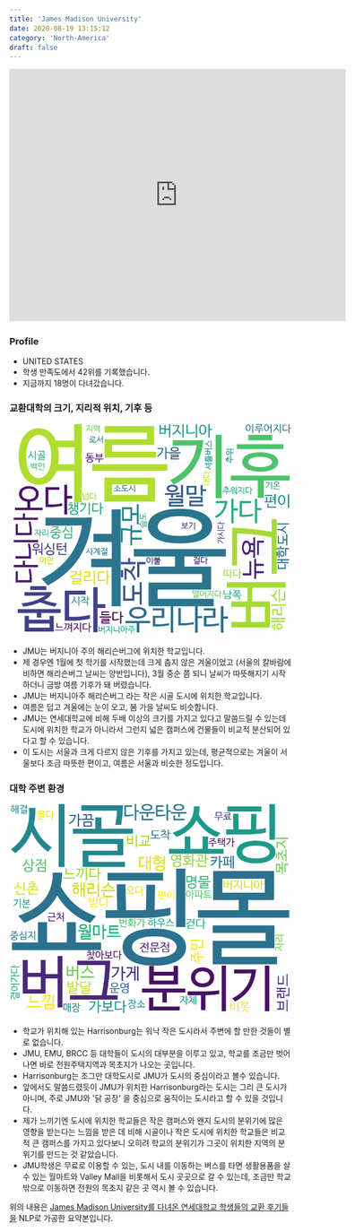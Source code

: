 ```yaml
---
title: 'James Madison University'
date: 2020-08-19 13:15:12
category: 'North-America'
draft: false
---
```


<iframe
width="600"
height="450"
frameborder="0" style="border:0"
src="https://www.google.com/maps/embed/v1/place?key=AIzaSyC9e1AME-pVmWC4hBpFdu5S4dKzyepa3HQ&q=James+Madison+University&center=38.435092,-78.8697548&zoom=14" allowfullscreen>
</iframe>

### Profile

* UNITED STATES
* 학생 만족도에서 42위를 기록했습니다.
* 지금까지 18명이 다녀갔습니다. 

### 교환대학의 크기, 지리적 위치, 기후 등

![gen_info-WordCloud](../univ_wordclouds_okt/gen_info/US000090_gen_info_okt.png)

* JMU는 버지니아 주의 해리슨버그에 위치한 학교입니다.
* 제 경우엔 1월에 첫 학기를 시작했는데 크게 춥지 않은 겨울이었고 (서울의 칼바람에 비하면 해리슨버그 날씨는 양반입니다), 3월 중순 쯤 되니 날씨가 따뜻해지기 시작하더니 금방 여름 기후가 돼 버렸습니다.
* JMU는 버지니아주 해리슨버그 라는 작은 시골 도시에 위치한 학교입니다.
* 여름은 덥고 겨울에는 눈이 오고, 봄 가을 날씨도 비슷합니다.
* JMU는 연세대학교에 비해 두배 이상의 크기를 가지고 있다고 말씀드릴 수 있는데 도시에 위치한 학교가 아니라서 그런지 넓은 캠퍼스에 건물들이 비교적 분산되어 있다고 할 수 있습니다.
* 이 도시는 서울과 크게 다르지 않은 기후를 가지고 있는데, 평균적으로는 겨울이 서울보다 조금 따뜻한 편이고, 여름은 서울과 비슷한 정도입니다.


### 대학 주변 환경

![env_info-WordCloud](../univ_wordclouds_okt/env_info/US000090_env_info_okt.png)

* 학교가 위치해 있는 Harrisonburg는 워낙 작은 도시라서 주변에 할 만한 것들이 별로 없습니다.
* JMU, EMU, BRCC 등 대학들이 도시의 대부분을 이루고 있고, 학교를 조금만 벗어나면 바로 전원주택지역과 목초지가 나오는 곳입니다.
* Harrisonburg는 조그만 대학도시로 JMU가 도시의 중심이라고 볼수 있습니다.
* 앞에서도 말씀드렸듯이 JMU가 위치한 Harrisonburg라는 도시는 그리 큰 도시가 아니며, 주로 JMU와 '닭 공장' 을 중심으로 움직이는 도시라고 할 수 있을 것입니다.
* 제가 느끼기엔 도시에 위치한 학교들은 작은 캠퍼스와 왠지 도시의 분위기에 많은 영향을 받는다는 느낌을 받은 데 비해 시골이나 작은 도시에 위치한 학교들은 비교적 큰 캠퍼스를 가지고 있다보니 오히려 학교의 분위기가 그곳이 위치한 지역의 분위기를 만드는 것 같았습니다.
* JMU학생은 무료로 이용할 수 있는, 도시 내를 이동하는 버스를 타면 생활용품을 살 수 있는 월마트와 Valley Mall을 비롯해서 도시 곳곳으로 갈 수 있는데, 조금만 학교 밖으로 이동하면 전원의 목초지 같은 곳 역시 볼 수 있습니다.


위의 내용은 [James Madison University를 다녀온 연세대학교 학생들의 교환 후기들을](http://oia.yonsei.ac.kr/partner/expReport.asp?ucode=US000090&bgbn=A) NLP로 가공한 요약본입니다. 
